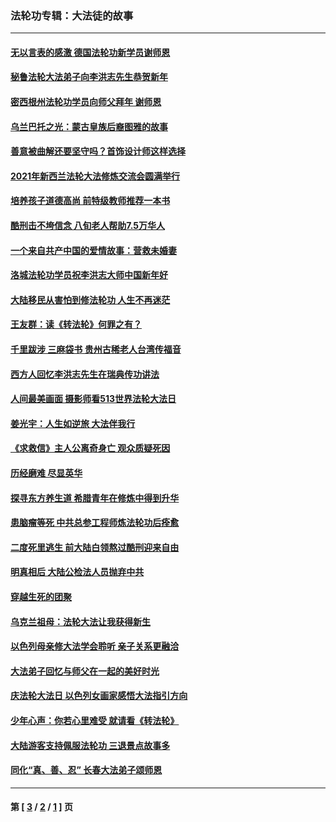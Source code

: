 ### 法轮功专辑：大法徒的故事
---
#### [无以言表的感激 德国法轮功新学员谢师恩](../../pages/nf1147481/n13543790.md?05020430) 
#### [秘鲁法轮大法弟子向李洪志先生恭贺新年](../../pages/nf1147481/n13540182.md?05020430) 
#### [密西根州法轮功学员向师父拜年 谢师恩](../../pages/nf1147481/n13538183.md?05020430) 
#### [乌兰巴托之光：蒙古皇族后裔图雅的故事](../../pages/nf1147481/n13155759.md?05020430) 
#### [善意被曲解还要坚守吗？首饰设计师这样选择](../../pages/nf1147481/n13077575.md?05020430) 
#### [2021年新西兰法轮大法修炼交流会圆满举行](../../pages/nf1147481/n13033149.md?05020430) 
#### [培养孩子道德高尚 前特级教师推荐一本书](../../pages/nf1147481/n12938640.md?05020430) 
#### [酷刑击不垮信念 八旬老人帮助7.5万华人](../../pages/nf1147481/n12880712.md?05020430) 
#### [一个来自共产中国的爱情故事：营救未婚妻](../../pages/nf1147481/n12778386.md?05020430) 
#### [洛城法轮功学员祝李洪志大师中国新年好](../../pages/nf1147481/n12724685.md?05020430) 
#### [大陆移民从害怕到修法轮功 人生不再迷茫](../../pages/nf1147481/n12414325.md?05020430) 
#### [王友群：读《转法轮》何罪之有？](../../pages/nf1147481/n12408647.md?05020430) 
#### [千里跋涉 三麻袋书 贵州古稀老人台湾传福音](../../pages/nf1147481/n12198750.md?05020430) 
#### [西方人回忆李洪志先生在瑞典传功讲法](../../pages/nf1147481/n12099607.md?05020430) 
#### [人间最美画面 摄影师看513世界法轮大法日](../../pages/nf1147481/n12094118.md?05020430) 
#### [姜光宇：人生如逆旅 大法伴我行](../../pages/nf1147481/n12088664.md?05020430) 
#### [《求救信》主人公离奇身亡 观众质疑死因](../../pages/nf1147481/n11845215.md?05020430) 
#### [历经磨难 尽显英华](../../pages/nf1147481/n11723297.md?05020430) 
#### [探寻东方养生道 希腊青年在修炼中得到升华](../../pages/nf1147481/n11494502.md?05020430) 
#### [患脑瘤等死 中共总参工程师炼法轮功后痊愈](../../pages/nf1147481/n11466682.md?05020430) 
#### [二度死里逃生 前大陆白领熬过酷刑迎来自由](../../pages/nf1147481/n11368594.md?05020430) 
#### [明真相后 大陆公检法人员抛弃中共](../../pages/nf1147481/n11358618.md?05020430) 
#### [穿越生死的团聚](../../pages/nf1147481/n11258922.md?05020430) 
#### [乌克兰祖母：法轮大法让我获得新生](../../pages/nf1147481/n11269457.md?05020430) 
#### [以色列母亲修大法学会聆听 亲子关系更融洽](../../pages/nf1147481/n11268195.md?05020430) 
#### [大法弟子回忆与师父在一起的美好时光](../../pages/nf1147481/n11267759.md?05020430) 
#### [庆法轮大法日 以色列女画家感悟大法指引方向](../../pages/nf1147481/n11267735.md?05020430) 
#### [少年心声：你若心里难受 就请看《转法轮》](../../pages/nf1147481/n11267496.md?05020430) 
#### [大陆游客支持佩服法轮功 三退景点故事多](../../pages/nf1147481/n11267378.md?05020430) 
#### [同化“真、善、忍” 长春大法弟子颂师恩](../../pages/nf1147481/n11266497.md?05020430) 

---
#### 第 [ [3](./3.md?05020430) / [2](./2.md?05020430) / [1](./1.md?05020430) ] 页
